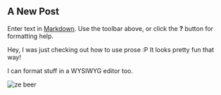 ## A New Post

Enter text in [Markdown](http://daringfireball.net/projects/markdown/). Use the toolbar above, or click the **?** button for formatting help.

Hey, I was just checking out how to use prose :P
It looks pretty fun that way!

I can format stuff in a WYSIWYG editor too.

![ze beer]({{site.baseurl}}/gh.jpg)